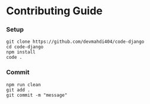 # Contributing Guide

### Setup

```properties
git clone https://github.com/devmahdi404/code-django
cd code-django
npm install
code .
```

### Commit

```properties
npm run clean
git add .
git commit -m "message"
```
